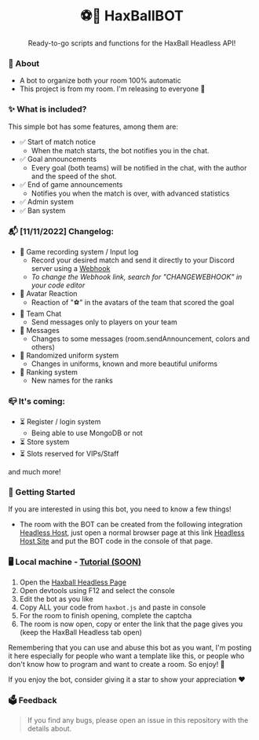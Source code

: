 <h1 align="center">⚽🤖 HaxBallBOT</h1>

<p align="center">Ready-to-go scripts and functions for the HaxBall Headless API!</p>


### 🤔 About
- A bot to organize both your room 100% automatic
- This project is from my room. I'm releasing to everyone 🙂

### ✨ What is included?

This simple bot has some features, among them are:

- ✅ Start of match notice
  - When the match starts, the bot notifies you in the chat.
- ✅ Goal announcements
  - Every goal (both teams) will be notified in the chat, with the author and the speed of the shot.
- ✅ End of game announcements
  - Notifies you when the match is over, with advanced statistics
- ✅ Admin system
- ✅ Ban system
  
### 📬 [11/11/2022] Changelog:
- 🌟 Game recording system / Input log
  - Record your desired match and send it directly to your Discord server using a [Webhook](https://www.youtube.com/watch?v=fKksxz2Gdnc)
  - *To change the Webhook link, search for "CHANGEWEBHOOK" in your code editor*
- 🌟 Avatar Reaction
  - Reaction of "⚽" in the avatars of the team that scored the goal
- 🌟 Team Chat
  - Send messages only to players on your team
- 🌟 Messages
  - Changes to some messages (room.sendAnnouncement, colors and others)
- 🌟 Randomized uniform system
  - Changes in uniforms, known and more beautiful uniforms
- 🌟 Ranking system
  - New names for the ranks

### 📪 It's coming:
- ⏳ Register / login system
  - Being able to use MongoDB or not
- ⏳ Store system
- ⏳ Slots reserved for VIPs/Staff

and much more!

### 🔧 Getting Started

If you are interested in using this bot, you need to know a few things!

- The room with the BOT can be created from the following integration [Headless Host](https://github.com/haxball/haxball-issues/wiki/Headless-Host), just open a normal browser page at this link [Headless Host Site](https://html5.haxball.com/headless) and put the BOT code in the console of that page.

### 🖥️ Local machine - [Tutorial (SOON)](https://www.youtube.com)

1. Open the [Haxball Headless Page](https://www.haxball.com/headless)
2. Open devtools using F12 and select the console
3. Edit the bot as you like
4. Copy ALL your code from `haxbot.js` and paste in console
5. For the room to finish opening, complete the captcha
6. The room is now open, copy or enter the link that the page gives you (keep the HaxBall Headless tab open)

Remembering that you can use and abuse this bot as you want, I'm posting it here especially for people who want a template like this, or people who don't know how to program and want to create a room. So enjoy! 🥰

If you enjoy the bot, consider giving it a star to show your appreciation ❤️

### 🗳️ Feedback
> If you find any bugs, please open an issue in this repository with the details about.
